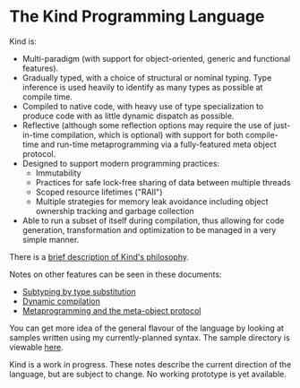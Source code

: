 The Kind Programming Language
=============================

Kind is:

* Multi-paradigm (with support for object-oriented, generic and functional features).
* Gradually typed, with a choice of structural or nominal typing.  Type inference is used heavily to identify as many
  types as possible at compile time.
* Compiled to native code, with heavy use of type specialization to produce code with as little dynamic dispatch as
  possible.
* Reflective (although some reflection options may require the use of just-in-time compilation, which is optional) with support for both compile-time and run-time metaprogramming via a fully-featured meta object protocol.
* Designed to support modern programming practices:
	* Immutability
	* Practices for safe lock-free sharing of data between multiple threads
	* Scoped resource lifetimes ("RAII")
	* Multiple strategies for memory leak avoidance including object ownership tracking and garbage collection
* Able to run a subset of itself during compilation, thus allowing for code generation, transformation and optimization to be managed in a very simple manner.

There is a [brief description of Kind's philosophy](docs/design-notes/philosophy.md).

Notes on other features can be seen in these documents:

* [Subtyping by type substitution](docs/design-notes/type-substitution.md)
* [Dynamic compilation](docs/design-notes/dynamic-compilation.md)
* [Metaprogramming and the meta-object protocol](docs/design-notes/metaobjects.md)

You can get more idea of the general flavour of the language by looking at samples written using my currently-planned
syntax.  The sample directory is viewable [here](docs/samples/).

Kind is a work in progress.  These notes describe the current direction of the language, but are subject to change.
No working prototype is yet available.
